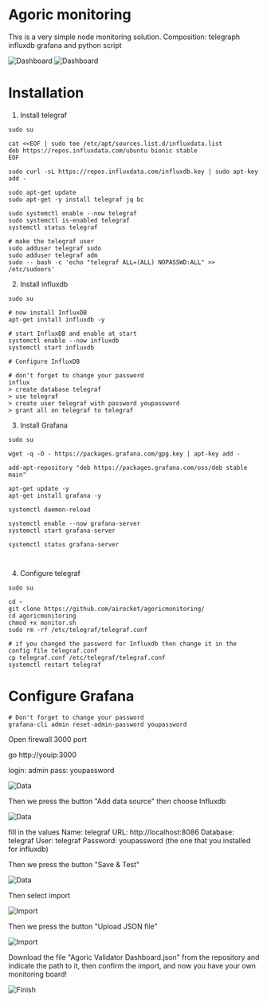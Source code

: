 # Agoric monitoring
This is a very simple node monitoring solution. Composition: telegraph influxdb grafana and python script

![Dashboard](https://i.imgur.com/eCrOzzJ.png)
![Dashboard](https://i.imgur.com/7bO07Lc.png)

# Installation

1. Install telegraf

```
sudo su

cat <<EOF | sudo tee /etc/apt/sources.list.d/influxdata.list
deb https://repos.influxdata.com/ubuntu bionic stable
EOF

sudo curl -sL https://repos.influxdata.com/influxdb.key | sudo apt-key add -

sudo apt-get update
sudo apt-get -y install telegraf jq bc

sudo systemctl enable --now telegraf
sudo systemctl is-enabled telegraf
systemctl status telegraf

# make the telegraf user
sudo adduser telegraf sudo
sudo adduser telegraf adm
sudo -- bash -c 'echo "telegraf ALL=(ALL) NOPASSWD:ALL" >> /etc/sudoers'

```

 2. Install influxdb
 
 ```
sudo su

# now install InfluxDB
apt-get install influxdb -y

# start InfluxDB and enable at start
systemctl enable --now influxdb
systemctl start influxdb

# Configure InfluxDB

# don't forget to change your password
influx
> create database telegraf
> use telegraf
> create user telegraf with password youpassword
> grant all on telegraf to telegraf

```

 3. Install Grafana
 
 ```
sudo su

wget -q -O - https://packages.grafana.com/gpg.key | apt-key add -

add-apt-repository "deb https://packages.grafana.com/oss/deb stable main"

apt-get update -y
apt-get install grafana -y

systemctl daemon-reload

systemctl enable --now grafana-server
systemctl start grafana-server

systemctl status grafana-server



```

4. Configure telegraf

 ```
sudo su

cd ~
git clone https://github.com/airocket/agoricmonitoring/
cd agoricmonitoring
chmod +x monitor.sh
sudo rm -rf /etc/telegraf/telegraf.conf

# if you changed the password for Influxdb then change it in the config file telegraf.conf
cp telegraf.conf /etc/telegraf/telegraf.conf
systemctl restart telegraf

```

# Configure Grafana

 ```
# Don't forget to change your password
grafana-cli admin reset-admin-password youpassword

```
Open firewall 3000 port

go http://youip:3000

login: admin
pass: youpassword

![Data](https://i.imgur.com/6BihNbX.png)

Then we press the button "Add data source"
then choose Influxdb

![Data](https://i.imgur.com/E9hegNv.png)

fill in the values
Name: telegraf
URL: http://localhost:8086
Database: telegraf
User: telegraf
Password: youpassword
(the one that you installed for influxdb)

Then we press the button "Save & Test"

![Data](https://i.imgur.com/vQKPCR5.png)

Then select import

![Import](https://i.imgur.com/5aD6FoW.png)

Then we press the button "Upload JSON file"

![Import](https://i.imgur.com/nljTgMr.png)

Download the file "Agoric Validator Dashboard.json" from the repository and indicate the path to it, then confirm the import, and now you have your own monitoring board!

![Finish](https://i.imgur.com/eCrOzzJ.png)





